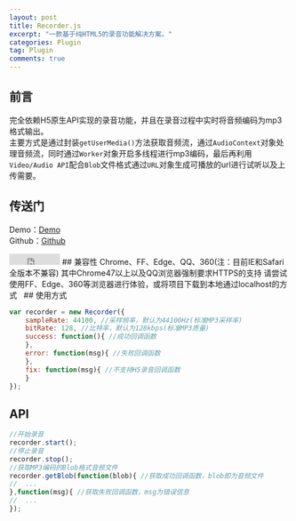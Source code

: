 ```yaml
---
layout: post
title: Recorder.js
excerpt: "一款基于纯HTML5的录音功能解决方案。"
categories: Plugin
tag: Plugin
comments: true
---
```


## 前言
完全依赖H5原生API实现的录音功能，并且在录音过程中实时将音频编码为mp3格式输出。  
主要方式是通过封装`getUserMedia()`方法获取音频流，通过`AudioContext`对象处理音频流，同时通过`Worker`对象开启多线程进行mp3编码，最后再利用`Video/Audio API`配合`Blob`文件格式通过`URL`对象生成可播放的url进行试听以及上传需要。  
## 传送门
Demo：[Demo](https://wangpengfei15974.github.io/recorder.js)  
Github：[Github](https://github.com/wangpengfei15975/recorder.js)  
<iframe frameborder="0" scrolling="0" width="91px" height="20px" src="https://ghbtns.com/github-btn.html?user=wangpengfei15975&repo=recorder.js&type=star&count=true"></iframe>  
## 兼容性
Chrome、FF、Edge、QQ、360(注：目前IE和Safari全版本不兼容)  
其中Chrome47以上以及QQ浏览器强制要求HTTPS的支持  
请尝试使用FF、Edge、360等浏览器进行体验，或将项目下载到本地通过localhost的方式  
## 使用方式

```js
var recorder = new Recorder({
    sampleRate: 44100, //采样频率，默认为44100Hz(标准MP3采样率)
    bitRate: 128, //比特率，默认为128kbps(标准MP3质量)
    success: function(){ //成功回调函数
    },
    error: function(msg){ //失败回调函数
    },
    fix: function(msg){ //不支持H5录音回调函数
    }
});
```

## API

```js
//开始录音
recorder.start();
//停止录音
recorder.stop();
//获取MP3编码的Blob格式音频文件
recorder.getBlob(function(blob){ //获取成功回调函数，blob即为音频文件
//  ...
},function(msg){ //获取失败回调函数，msg为错误信息
//  ...
});
```
